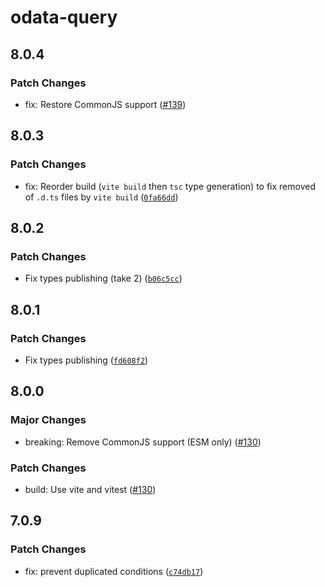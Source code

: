 # odata-query

## 8.0.4

### Patch Changes

- fix: Restore CommonJS support ([#139](https://github.com/techniq/odata-query/pull/139))

## 8.0.3

### Patch Changes

- fix: Reorder build (`vite build` then `tsc` type generation) to fix removed of `.d.ts` files by `vite build` ([`0fa66dd`](https://github.com/techniq/odata-query/commit/0fa66dd7465f3fdd3952dbf75a9b5b3318d34399))

## 8.0.2

### Patch Changes

- Fix types publishing (take 2) ([`b06c5cc`](https://github.com/techniq/odata-query/commit/b06c5ccaf3603612e0973494a6ca519bfe6006fd))

## 8.0.1

### Patch Changes

- Fix types publishing ([`fd608f2`](https://github.com/techniq/odata-query/commit/fd608f2ceaaef21f8ec5a27637b42f4dda594a85))

## 8.0.0

### Major Changes

- breaking: Remove CommonJS support (ESM only) ([#130](https://github.com/techniq/odata-query/pull/130))

### Patch Changes

- build: Use vite and vitest ([#130](https://github.com/techniq/odata-query/pull/130))

## 7.0.9

### Patch Changes

- fix: prevent duplicated conditions ([`c74db17`](https://github.com/techniq/odata-query/commit/c74db17649457845cc82dfc5e0ea4ff743246532))
